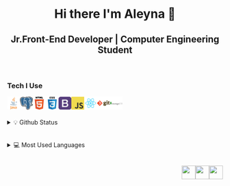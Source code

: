 # <h1 align="center"> Hi there I'm Aleyna 👋 </h1>

## <p align="center"> Jr.Front-End Developer | Computer Engineering Student </p>
   <br />
                                                         

### Tech I Use
  <img align="left" src="https://raw.githubusercontent.com/github/explore/5b3600551e122a3277c2c5368af2ad5725ffa9a1/topics/java/java.png" width="30" height="30">
  <img align="left" src="https://raw.githubusercontent.com/github/explore/80688e429a7d4ef2fca1e82350fe8e3517d3494d/topics/postgresql/postgresql.png" width="30" height="30">
  <img align="left" src="https://raw.githubusercontent.com/github/explore/80688e429a7d4ef2fca1e82350fe8e3517d3494d/topics/html/html.png" width="30" height="30">
  <img align="left" src="https://raw.githubusercontent.com/github/explore/80688e429a7d4ef2fca1e82350fe8e3517d3494d/topics/css/css.png" width="30" height="30">
  <img align="left" src="https://raw.githubusercontent.com/github/explore/80688e429a7d4ef2fca1e82350fe8e3517d3494d/topics/bootstrap/bootstrap.png" width="30" height="30">
  <img align="left" src="https://raw.githubusercontent.com/github/explore/80688e429a7d4ef2fca1e82350fe8e3517d3494d/topics/javascript/javascript.png" width="30" height="30">
  <img align="left" src="https://raw.githubusercontent.com/github/explore/80688e429a7d4ef2fca1e82350fe8e3517d3494d/topics/react/react.png" width="30" height="30">
  <img align="left" src="https://raw.githubusercontent.com/github/explore/80688e429a7d4ef2fca1e82350fe8e3517d3494d/topics/git/git.png" width="30" height="30">
  <img align="left" src="https://raw.githubusercontent.com/github/explore/80688e429a7d4ef2fca1e82350fe8e3517d3494d/topics/mongodb/mongodb.png" width="30" height="30">

  
  <br />
  <br />
  <br />
  <details  >
   <summary>💡  Github Status</summary>
   <img align="center" src="https://github-readme-stats.vercel.app/api?username=clkaley&theme=radical">
</details>
<br />
<br />

<details  >
   <summary>💻 Most Used Languages </summary>
   <img align="center" src="https://github-readme-stats.vercel.app/api/top-langs/?username=clkaley&layout=compact&theme=radical">
</details>

<br />
<br />


<a href="https://www.linkedin.com/in/aleynacelik/">
  <img height="32" width="32" src="https://unpkg.com/simple-icons@v6/icons/linkedin.svg" align="right" />
</a>
<a href="mailto: clkkaley@gmail.com"">
  <img height="32" width="32" src="https://unpkg.com/simple-icons@v6/icons/gmail.svg" align="right" />
</a>
<a href="https://twitter.com/clkaley"">
  <img height="32" width="32" src="https://unpkg.com/simple-icons@v6/icons/twitter.svg" align="right"" />
</a>                                                                                                  
<br />
<br />     
                                                                                                      
  [linkedin]:https://www.linkedin.com/in/aleynacelik/
  [gmail]:clkkaley@gmail.com
